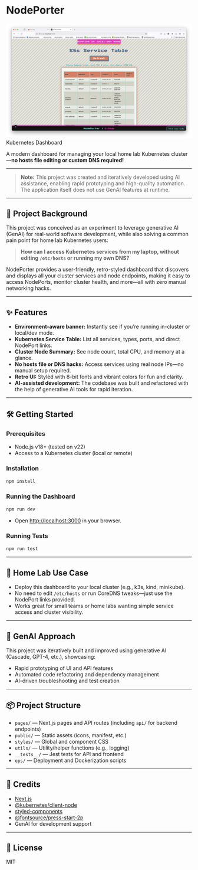 # NodePorter

![App Screenshot](./app-screenshot.png)
 Kubernetes Dashboard

A modern dashboard for managing your local home lab Kubernetes cluster—**no hosts file editing or custom DNS required!**

---

> **Note:** This project was created and iteratively developed using AI assistance, enabling rapid prototyping and high-quality automation. The application itself does not use GenAI features at runtime.

---

## 🚀 Project Background

This project was conceived as an experiment to leverage generative AI (GenAI) for real-world software development, while also solving a common pain point for home lab Kubernetes users:

> **How can I access Kubernetes services from my laptop, without editing `/etc/hosts` or running my own DNS?**

NodePorter provides a user-friendly, retro-styled dashboard that discovers and displays all your cluster services and node endpoints, making it easy to access NodePorts, monitor cluster health, and more—all with zero manual networking hacks.

---

## ✨ Features

- **Environment-aware banner:** Instantly see if you’re running in-cluster or local/dev mode.
- **Kubernetes Service Table:** List all services, types, ports, and direct NodePort links.
- **Cluster Node Summary:** See node count, total CPU, and memory at a glance.
- **No hosts file or DNS hacks:** Access services using real node IPs—no manual setup required.
- **Retro UI:** Styled with 8-bit fonts and vibrant colors for fun and clarity.
- **AI-assisted development:** The codebase was built and refactored with the help of generative AI tools for rapid iteration.

---

## 🛠️ Getting Started

### Prerequisites

- Node.js v18+ (tested on v22)
- Access to a Kubernetes cluster (local or remote)

### Installation

```sh
npm install
```

### Running the Dashboard

```sh
npm run dev
```

- Open [http://localhost:3000](http://localhost:3000) in your browser.

### Running Tests

```sh
npm run test
```

---

## 🏡 Home Lab Use Case

- Deploy this dashboard to your local cluster (e.g., k3s, kind, minikube).
- No need to edit `/etc/hosts` or run CoreDNS tweaks—just use the NodePort links provided.
- Works great for small teams or home labs wanting simple service access and cluster visibility.

---

## 🤖 GenAI Approach

This project was iteratively built and improved using generative AI (Cascade, GPT-4, etc.), showcasing:

- Rapid prototyping of UI and API features
- Automated code refactoring and dependency management
- AI-driven troubleshooting and test creation

---

## 📦 Project Structure

- `pages/` — Next.js pages and API routes (including `api/` for backend endpoints)
- `public/` — Static assets (icons, manifest, etc.)
- `styles/` — Global and component CSS
- `utils/` — Utility/helper functions (e.g., logging)
- `__tests__/` — Jest tests for API and frontend
- `ops/` — Deployment and Dockerization scripts

---

## 🙏 Credits

- [Next.js](https://nextjs.org/)
- [@kubernetes/client-node](https://github.com/kubernetes-client/javascript)
- [styled-components](https://styled-components.com/)
- [@fontsource/press-start-2p](https://fontsource.org/fonts/press-start-2p)
- GenAI for development support

---

## 📝 License

MIT
